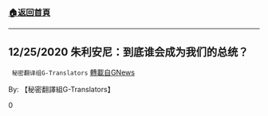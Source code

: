 ###  [:house:返回首頁](https://github.com/ourhimalayas/txt)
---

## 12/25/2020 朱利安尼：到底谁会成为我们的总统？
` 秘密翻译组G-Translators` [轉載自GNews](https://gnews.org/zh-hans/689307/)

By: 【秘密翻譯組G-Translators】

0
